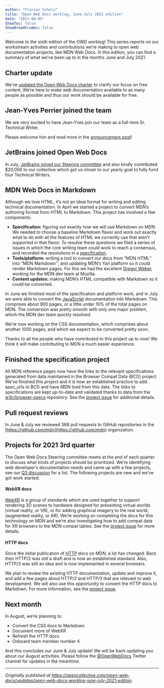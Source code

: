 ```yaml
---
author: "Florian Scholz"
title: "Open Web Docs worklog, June-July 2021 edition"
date: "2021-08-05"
ShowToc: false
ShowBreadCrumbs: false
---
```


Welcome to the sixth edition of the OWD worklog! This series reports on our workstream activities and contributions we’re making to open web documentation projects, like MDN Web Docs. In this edition, you can find a summary of what we’ve been up to in the months June and July 2021.

## Charter update

We’ve [updated the Open Web Docs charter](https://github.com/openwebdocs/project/pull/45) to clarify our focus on free content. We’re here to make web documentation available to as many people as possible and thus our work should be available for free.

## Jean-Yves Perrier joined the team

We are very excited to have Jean-Yves join our team as a full-time Sr. Technical Writer.

Please welcome him and read more in the [announcement post](https://opencollective.com/open-web-docs/updates/jean-yves-perrier-joins-open-web-docs-staff)!

## JetBrains joined Open Web Docs

In July, [JetBrains joined our Steering committee](https://opencollective.com/open-web-docs/updates/jetbrains-joins-open-web-docs) and also kindly contributed $20,000 to our collective which got us closer to our yearly goal to fully fund four Technical Writers. 

## MDN Web Docs in Markdown

Although we love HTML, it’s not an ideal format for writing and editing technical documentation. In April we started a project to convert MDN’s authoring format from HTML to Markdown. This project has involved a few components:

* **Specification:** figuring out exactly how we will use Markdown on MDN. We needed to choose a baseline Markdown flavor and work out exactly what to do with all the features of HTML we currently use that aren’t supported in that flavor. To resolve these questions we filed a series of issues in which the core writing team could work to reach a consensus, and recorded the resolutions in a [specification](https://developer.mozilla.org/en-US/docs/MDN/Contribute/Markdown_in_MDN).
* **Tools/platform:** writing a tool to convert our docs from “MDN HTML” into “MDN Markdown'', and updating MDN’s Yari platform so it could render Markdown pages. For this we had the excellent [Gregor Weber](https://github.com/Gregoor), working for the MDN dev team at Mozilla.
* **Content updates:** making MDN’s HTML compatible with Markdown so it could be converted.

In June we finished most of the specification and platform work, and in July we were able to convert the [JavaScript](https://developer.mozilla.org/en-US/docs/Web/JavaScript) documentation into Markdown. This comprises about 900 pages, or a little under 10% of the total pages on MDN. The conversion was pretty smooth with only one major problem, which the MDN dev team quickly resolved.

We’re now working on the CSS documentation, which comprises about another 1000 pages, and which we expect to be converted pretty soon.

Thanks to all the people who have contributed to this project up to now! We think it will make contributing to MDN a much easier experience.

## Finished the specification project

All MDN reference pages now have the links to the relevant specifications generated from data maintained in the Browser Compat Data (BCD) project. We’ve finished this project and it is now an established practice to add spec_urls to BCD and have MDN load from this data. The links to specifications are kept up-to-date and validated thanks to data from the [w3c/browser-specs](https://github.com/w3c/browser-specs) repository. See the [project issue](https://github.com/openwebdocs/project/issues/24) for additional details.

## Pull request reviews

In June & July we reviewed 388 pull requests to GitHub repositories in the [https://github.com/mdn](https://github.com/mdn) organization.

## Projects for 2021 3rd quarter

The Open Web Docs Steering committee meets at the end of each quarter to discuss what kinds of projects should be prioritized. We’re identifying web developer’s documentation needs and came up with a few projects, see our [Q3 discussion](https://github.com/openwebdocs/project/issues/42) for a list. The following projects are new and we’ve got work started:

#### WebXR docs

[WebXR](https://developer.mozilla.org/en-US/docs/Web/API/WebXR_Device_API) is a group of standards which are used together to support rendering 3D scenes to hardware designed for presenting virtual worlds (virtual reality, or VR), or for adding graphical imagery to the real world, (augmented reality, or AR). We’re working on completing the docs for this technology on MDN and we’re also investigating how to add compat data for XR browsers to the MDN compat tables. See the [project issue](https://github.com/openwebdocs/project/issues/35) for more details.

#### HTTP docs

Since the initial publication of [HTTP](https://developer.mozilla.org/en-US/docs/Web/HTTP) docs on MDN, a lot has changed. Back then HTTP/2 was still a draft and is now an established standard. Also, HTTP/3 was still an idea and is now implemented in several browsers.

We plan to review the existing HTTP documentation, update and improve it, and add a few pages about HTTP/2 and HTTP/3 that are relevant to web development. We will also use this opportunity to convert the HTTP docs to Markdown. For more information, see the [project issue](https://github.com/openwebdocs/project/issues/43).

## Next month

In August, we’re planning to:

* Convert the CSS docs to Markdown
* Document more of WebXR
* Refresh the HTTP docs
* Onboard team member number 4

And this concludes our June & July update! We will be back updating you about our August activities. Please follow the [@OpenWebDocs](https://twitter.com/OpenWebDocs) Twitter channel for updates in the meantime.

---

_Originally published at https://opencollective.com/open-web-docs/updates/open-web-docs-worklog-june-july-2021-edition._